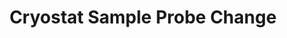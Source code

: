 ---
style: style4
image_path: /images/pic04.jpg
link_path: /quantum_2/qm2.html 
title: Cryostat Sample Probe Change
caption: Procedure preparing for and performing a probe change to switch samples in the cryostat
---